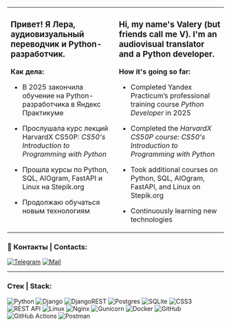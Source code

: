 <table>
  <tr>
    <td width="50%" valign="top">

<h3>Привет! Я Лера,
  аудиовизуальный переводчик и Python-разработчик.</h3>

**Как дела:**
- В 2025 закончила обучение на Python-разработчика в Яндекс Практикуме  
- Прослушала курс лекций HarvardX CS50P: *CS50's Introduction to Programming with Python*
- Прошла курсы по Python, SQL, AIOgram, FastAPI и Linux на Stepik.org  
- Продолжаю обучаться новым технологиям

    </td>
    <td width="50%" valign="top">

<h3>Hi, my name's Valery (but friends call me V).
  I'm an audiovisual translator and a Python developer.</h3>

**How it's going so far:**
- Completed Yandex Practicum’s professional training course *Python Developer* in 2025  
- Completed the *HarvardX CS50P course: CS50's Introduction to Programming with Python*
- Took additional courses on Python, SQL, AIOgram, FastAPI, and Linux on Stepik.org
- Continuously learning new technologies

    </td>
  </tr>
</table>

### :calling: Контакты | Contacts:

[![Telegram](https://img.shields.io/badge/Telegram-blue?style=flat&logo=telegram&logoColor=white&logoSize=auto&labelColor=014f86&color=014f86
)](https://t.me/vr2306) [![Mail](https://img.shields.io/badge/Gmail-blue?style=flat&logo=gmail&logoColor=white&logoSize=auto&labelColor=b7094c&color=b7094c)](mailto:valery0623@gmail.com)

---

### Cтек | Stack:
![Python](https://img.shields.io/badge/python-3670A0?style=for-the-badge&logo=python&logoColor=ffdd54)
![Django](https://img.shields.io/badge/django-%23092E20.svg?style=for-the-badge&logo=django&logoColor=white)
![DjangoREST](https://img.shields.io/badge/DJANGO-REST-ff1709?style=for-the-badge&logo=django&logoColor=white&color=ff1709&labelColor=gray)
![Postgres](https://img.shields.io/badge/postgres-%23316192.svg?style=for-the-badge&logo=postgresql&logoColor=white)
![SQLite](https://img.shields.io/badge/sqlite-%2307405e.svg?style=for-the-badge&logo=sqlite&logoColor=white)
![CSS3](https://img.shields.io/badge/css3-%231572B6.svg?style=for-the-badge&logo=css3&logoColor=white)
![REST API](https://img.shields.io/badge/REST%20API-%23266999.svg?style=for-the-badge)
![Linux](https://img.shields.io/badge/Linux-FCC624?style=for-the-badge&logo=linux&logoColor=black)
![Nginx](https://img.shields.io/badge/nginx-%23009639.svg?style=for-the-badge&logo=nginx&logoColor=white)
![Gunicorn](https://img.shields.io/badge/gunicorn-%298729.svg?style=for-the-badge&logo=gunicorn&logoColor=white)
![Docker](https://img.shields.io/badge/docker-%230db7ed.svg?style=for-the-badge&logo=docker&logoColor=white)
![GitHub](https://img.shields.io/badge/github-%23121011.svg?style=for-the-badge&logo=github&logoColor=white)
![GitHub Actions](https://img.shields.io/badge/github%20actions-%232671E5.svg?style=for-the-badge&logo=githubactions&logoColor=white)
![Postman](https://img.shields.io/badge/Postman-FF6C37?style=for-the-badge&logo=postman&logoColor=white)




